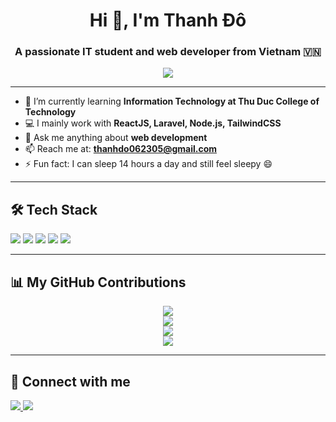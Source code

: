 <h1 align="center">Hi 👋, I'm Thanh Đô</h1>
<h3 align="center">A passionate IT student and web developer from Vietnam 🇻🇳</h3>

<p align="center">
  <img src="https://readme-typing-svg.herokuapp.com/?lines=Welcome+to+my+GitHub!;I+love+coding,+reading+books,+and+sleeping+😴&center=true&width=500&height=45">
</p>

---

- 🌱 I’m currently learning **Information Technology at Thu Duc College of Technology**
- 💻 I mainly work with **ReactJS, Laravel, Node.js, TailwindCSS**
- 💬 Ask me anything about **web development**
- 📫 Reach me at: **[thanhdo062305@gmail.com](mailto:thanhdo062305@gmail.com)**
- ⚡ Fun fact: I can sleep 14 hours a day and still feel sleepy 😄

---

## 🛠 Tech Stack
<p align="left">
  <img src="https://img.shields.io/badge/React-20232A?style=for-the-badge&logo=react&logoColor=61DAFB"/>
  <img src="https://img.shields.io/badge/Laravel-F55247?style=for-the-badge&logo=laravel&logoColor=white"/>
  <img src="https://img.shields.io/badge/Tailwind_CSS-38B2AC?style=for-the-badge&logo=tailwind-css&logoColor=white"/>
  <img src="https://img.shields.io/badge/MySQL-00758F?style=for-the-badge&logo=mysql&logoColor=white"/>
  <img src="https://img.shields.io/badge/Node.js-339933?style=for-the-badge&logo=nodedotjs&logoColor=white"/>
</p>

---

## 📊 My GitHub Contributions

<p align="center">
  <img src="https://github-readme-stats.vercel.app/api?username=ntd0623&show_icons=true&theme=radical&hide=prs"/>
  <br/>
  <img src="https://github-readme-stats.vercel.app/api/top-langs/?username=ntd0623&layout=compact&theme=radical"/>
  <br/>
  <img src="https://github-readme-streak-stats.herokuapp.com?user=ntd0623&theme=radical"/>
  <br/>
  <img src="https://github-profile-trophy.vercel.app/?username=ntd0623&theme=radical&no-frame=true&column=4"/>
</p>

---

## 🔗 Connect with me

<p align="left">
  <a href="https://www.facebook.com/thanhhdo.0623" target="_blank">
    <img src="https://img.shields.io/badge/Facebook-1877F2?style=for-the-badge&logo=facebook&logoColor=white"/>
  </a>
  <a href="mailto:thanhdo062305@gmail.com" target="_blank">
    <img src="https://img.shields.io/badge/Gmail-D14836?style=for-the-badge&logo=gmail&logoColor=white"/>
  </a>
</p>
